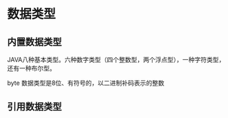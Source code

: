 # 数据类型

## 内置数据类型
JAVA八种基本类型。六种数字类型（四个整数型，两个浮点型），一种字符类型，还有一种布尔型。

 byte 数据类型是8位、有符号的，以二进制补码表示的整数

## 引用数据类型